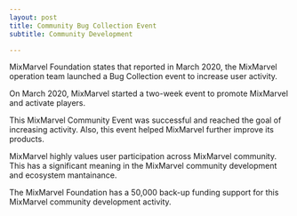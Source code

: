 ```yaml
---
layout: post
title: Community Bug Collection Event 
subtitle: Community Development 

---
```


MixMarvel Foundation states that reported in March 2020, the MixMarvel operation team launched a Bug Collection event to increase user activity. 

On March 2020, MixMarvel started a two-week event to promote MixMarvel and activate players. 

This MixMarvel Community Event was successful and reached the goal of increasing activity. Also, this event helped MixMarvel further improve its products. 

MixMarvel highly values user participation across MixMarvel community. This has a significant meaning in the MixMarvel community development and ecosystem mantainance. 

The MixMarvel Foundation has a 50,000 back-up funding support for this MixMarvel community development activity. 

